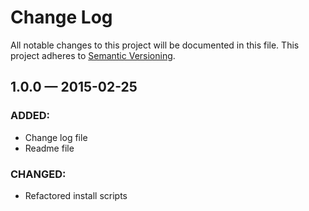 # Change Log
All notable changes to this project will be documented in this file. This project adheres to [Semantic Versioning](http://semver.org/).

## 1.0.0 — 2015-02-25
### ADDED:
- Change log file
- Readme file

### CHANGED:
- Refactored install scripts

